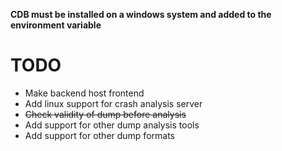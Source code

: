 **CDB must be installed on a windows system and added to the environment variable**

# TODO
- Make backend host frontend
- Add linux support for crash analysis server
- ~~Check validity of dump before analysis~~
- Add support for other dump analysis tools
- Add support for other dump formats
